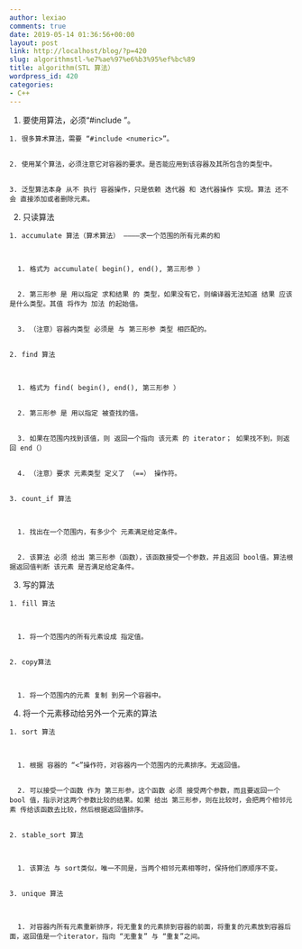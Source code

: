 ```yaml
---
author: lexiao
comments: true
date: 2019-05-14 01:36:56+00:00
layout: post
link: http://localhost/blog/?p=420
slug: algorithmstl-%e7%ae%97%e6%b3%95%ef%bc%89
title: algorithm(STL 算法）
wordpress_id: 420
categories:
- C++
---
```




  1. 要使用算法，必须“#include <algorithm>”。



    1. 很多算术算法，需要 “#include <numeric>”。


    2. 使用某个算法，必须注意它对容器的要求。是否能应用到该容器及其所包含的类型中。


    3. 泛型算法本身 从不 执行 容器操作，只是依赖 迭代器 和 迭代器操作 实现。算法 还不会 直接添加或者删除元素。


  2. 只读算法



    1. accumulate 算法（算术算法） ————求一个范围的所有元素的和



      1. 格式为 accumulate( begin(), end(), 第三形参 ）


      2. 第三形参 是 用以指定 求和结果 的 类型，如果没有它，则编译器无法知道 结果 应该是什么类型。其值 将作为 加法 的起始值。


      3. （注意）容器内类型 必须是 与 第三形参 类型 相匹配的。


    2. find 算法



      1. 格式为 find( begin(), end(), 第三形参 ）


      2. 第三形参 是 用以指定 被查找的值。


      3. 如果在范围内找到该值，则 返回一个指向 该元素 的 iterator； 如果找不到，则返回 end（）


      4. （注意）要求 元素类型 定义了 （==） 操作符。


    3. count_if 算法



      1. 找出在一个范围内，有多少个 元素满足给定条件。


      2. 该算法 必须 给出 第三形参（函数），该函数接受一个参数，并且返回 bool值。算法根据返回值判断 该元素 是否满足给定条件。


  3. 写的算法



    1. fill 算法



      1. 将一个范围内的所有元素设成 指定值。


    2. copy算法



      1. 将一个范围内的元素 复制 到另一个容器中。


  4. 将一个元素移动给另外一个元素的算法



    1. sort 算法



      1. 根据 容器的 “<”操作符，对容器内一个范围内的元素排序。无返回值。


      2. 可以接受一个函数 作为 第三形参，这个函数 必须 接受两个参数，而且要返回一个 bool 值，指示对这两个参数比较的结果。如果 给出 第三形参，则在比较时，会把两个相邻元素 传给该函数去比较，然后根据返回值排序。


    2. stable_sort 算法



      1. 该算法 与 sort类似，唯一不同是，当两个相邻元素相等时，保持他们原顺序不变。


    3. unique 算法



      1. 对容器内所有元素重新排序，将无重复的元素排到容器的前面，将重复的元素放到容器后面，返回值是一个iterator，指向 “无重复” 与 “重复”之间。
